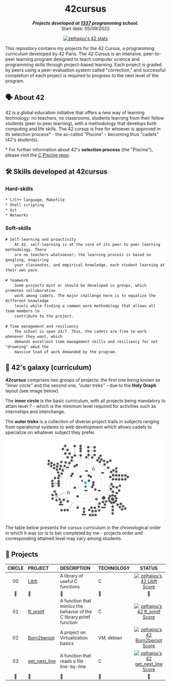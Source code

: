<h1 align="center">
	42cursus
</h1>

<p align="center">
	<b><i>Projects developed at <a href="https://1337.ma/en/">1337</a> programming school.</i></b><br>
	Start date: 05/09/2022
</p>

<div align="center">
	
[![zelhajou's 42 stats](https://badge42.vercel.app/api/v2/clbazxfsj00350fjvpd9h5nhf/stats?cursusId=21&coalitionId=undefined)](https://github.com/JaeSeoKim/badge42)



</div>

This repository contains my projects for the 42 Cursus, a programming curriculum developed by 42 Paris. The 42 Cursus is an intensive, peer-to-peer learning program designed to teach computer science and programming skills through project-based learning. Each project is graded by peers using a peer-evaluation system called "correction," and successful completion of each project is required to progress to the next level of the program.


## 🗣️ About 42

42 is a global education initiative that offers a new way of learning technology:
no teachers, no classrooms, students learning from their fellow students (peer to peer learning), with a methodology that develops both computing and life skills. The 42 cursus is free for whoever is approved in its selection process* - the so-called "Piscine" - becoming thus "cadets" (42's students).

\* For further information about 42's **selection process** (the "Piscine"), please visit the [C Piscine repo](https://github.com/zakelh6/42Piscine-C).
    
## 🛠️ Skills developed at 42cursus

### Hard-skills

	* C/C++ language, Makefile
	* Shell scripting
	* Git
	* Networks
  
### Soft-skills

	# Self-learning and proactivity
		At 42, self-learning is at the core of its peer to peer learning methodology. There
		are no teachers whatsoever; the learning process is based on googling, enquiring
		your classmates, and empirical knowledge, each student learning at their own pace.

	# Teamwork
		Some projects must or should be developed in groups, which promotes collaborative
		work among cadets. The major challenge here is to equalize the different knowledge
		levels while finding a common work methodology that allows all team members to
		contribute to the project.

	# Time management and resiliency
		The school is open 24/7. Thus, the cadets are free to work whenever they want, which
		demands excellent time management skills and resiliency for not "drowning" amid the
		massive load of work demanded by the program.

## 🌌 42's galaxy (curriculum)

**42cursus** comprises two groups of projects: the first one being known as _"inner circle"_ and the second one, _"outer treks"_ - due to the **Holy Graph** layout (see image below).

The **inner circle** is the basic curriculum, with all projects being mandatory to attain level 7 - which is the minimum level required for activities such as internships and interchange.

The **outer treks** is a collection of diverse project trails in subjects ranging from operational systems to web development which allows cadets to specialize on whatever subject they prefer.

![42's galaxy](img/holygraph.png)

The table below presents the cursus curriculum in the chronological order in which it was (or is to be) completed by me - projects order and corresponding attained level may vary among students.

## 🦾 Projects

|CIRCLE	|PROJECT	| DESCRIPTION |TECHNOLOGY	|STATUS	|
|:-:	|:--		|:--	|:--				|:-:	|
|00	|[Libft](https://github.comzakelh6/libft)| A library of useful C functions	|C	|[![zelhajou's 42 Libft Score](https://badge42.vercel.app/api/v2/clbazxfsj00350fjvpd9h5nhf/project/2823562)](https://github.com/JaeSeoKim/badge42)	|
|:dizzy:|	:dizzy:	|	:dizzy:	|	:dizzy:	|:dizzy:	|:dizzy:	|
|01	|[ft_printf](https://github.com/zakelh6/ft_printf)|A function that mimics the behavior of the C library printf function	|C	|[![zelhajou's 42 ft_printf Score](https://badge42.vercel.app/api/v2/clbazxfsj00350fjvpd9h5nhf/project/2890969)](https://github.com/JaeSeoKim/badge42)	|
|02	|[Born2beroot](https://github.com/zakelh6/Born2beRoot)| A project on Virtualization basics 	|VM, debian	|[![zelhajou's 42 Born2beroot Score](https://badge42.vercel.app/api/v2/clbazxfsj00350fjvpd9h5nhf/project/3065818)](https://github.com/JaeSeoKim/badge42)	|
|03	|[get_next_line]()| A function that reads a file line-by-line 	|C	|[![zelhajou's 42 get_next_line Score](https://badge42.vercel.app/api/v2/clbazxfsj00350fjvpd9h5nhf/project/3065815)](https://github.com/JaeSeoKim/badge42)	|
|:dizzy:|	:dizzy:	|	:dizzy:	|	:dizzy:	|:dizzy:	|:dizzy:	|

